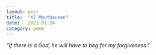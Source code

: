 ```yaml
---
layout: post
title:  "KZ Mauthausen"
date:   2021-01-24 
category: poem
---
```


_"If there is a God, he will have to beg for my forgiveness."_